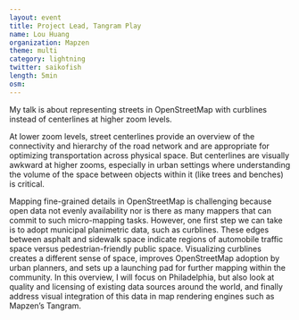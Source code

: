 ```yaml
---
layout: event
title: Project Lead, Tangram Play
name: Lou Huang
organization: Mapzen
theme: multi
category: lightning
twitter: saikofish
length: 5min
osm:
---
```


My talk is about representing streets in OpenStreetMap with curblines instead of centerlines at higher zoom levels.

At lower zoom levels, street centerlines provide an overview of the connectivity and hierarchy of the road network and are appropriate for optimizing transportation across physical space. But centerlines are visually awkward at higher zooms, especially in urban settings where understanding the volume of the space between objects within it (like trees and benches) is critical.

Mapping fine-grained details in OpenStreetMap is challenging because open data not evenly availability nor is there as many mappers that can commit to such micro-mapping tasks. However, one first step we can take is to adopt municipal planimetric data, such as curblines. These edges between asphalt and sidewalk space indicate regions of automobile traffic space versus pedestrian-friendly public space. Visualizing curblines creates a different sense of space, improves OpenStreetMap adoption by urban planners, and sets up a launching pad for further mapping within the community. In this overview, I will focus on Philadelphia, but also look at quality and licensing of existing data sources around the world, and finally address visual integration of this data in map rendering engines such as Mapzen’s Tangram.